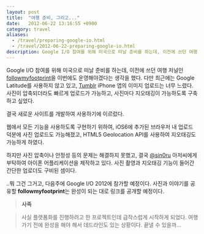 ```yaml
---
layout: post
title:  "여행 준비, 그리고..."
date:   2012-06-22 13:16:55 +0900
category: travel
aliases:
  - /travel/preparing-google-io.html
  - /travel/2012-06-22-preparing-google-io.html
description: Google I/O 참여를 위해 미국으로 떠날 준비를 하는데, 이전에 쓰던 여행 저널인 followmyfootprint을 이번에도 운영해야겠다는 생각을 했다.
---
```


Google I/O 참여를 위해 미국으로 떠날 준비를 하는데, 이전에 쓰던 여행 저널인 [followmyfootprint](http://followmyfootprint.tumblr.com/)을 이번에도 운영해야겠다는 생각을 했다. 다만 최근에는 Google Latitude를 사용하지 않고 있고, [Tumblr](http://tumblr.com/) iPhone 앱의 이미지 업로드는 너무 느렸다. 사진이 압축되더라도 빠르게 업로드가 가능하고, 사진마다 지오태깅이 가능하도록 구축하고 싶었다.

결국 새로운 사이트를 개발하여 사용하기에 이르렀다.

웹에서 모든 기능을 사용하도록 구현하기 위하여, iOS6에 추가된 브라우저 내 업로드 덕분에 사진 업로드도 가능해졌고, HTML5 Geolocation API를 사용하여 지오태깅도 가능하게 하였다.

하지만 사진 압축이나 안정성 등의 문제는 해결하지 못했고, 결국 [@sin0ru](http://twitter.com/sin0ru/) 아저씨에게 부탁하여 아이폰 어플리케이션을 제작하고 있다. 사진 촬영과 지오태깅 기능이 들어간 간단한 업로더도 구비된 셈이다.

..뭐 그건 그거고, 다음주에 Google I/O 2012에 참가할 예정이다. 사진과 이야기를 공유할 **followmyfootprint**는 완성이 되는 대로 링크를 공개할 예정이다.

>**사족**

>사실 플랫폼화를 진행하려고 한 프로젝트인데 급작스럽게 시작하게 되었다. 여행 가기 전에 완성을 해야 해서 데드라인도 있는 상황이다. 끝낼 수 있을까...
